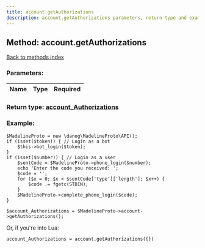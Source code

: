 ```yaml
---
title: account.getAuthorizations
description: account.getAuthorizations parameters, return type and example
---
```

## Method: account.getAuthorizations  
[Back to methods index](index.md)


### Parameters:

| Name     |    Type       | Required |
|----------|:-------------:|---------:|


### Return type: [account\_Authorizations](../types/account_Authorizations.md)

### Example:


```
$MadelineProto = new \danog\MadelineProto\API();
if (isset($token)) { // Login as a bot
    $this->bot_login($token);
}
if (isset($number)) { // Login as a user
    $sentCode = $MadelineProto->phone_login($number);
    echo 'Enter the code you received: ';
    $code = '';
    for ($x = 0; $x < $sentCode['type']['length']; $x++) {
        $code .= fgetc(STDIN);
    }
    $MadelineProto->complete_phone_login($code);
}

$account_Authorizations = $MadelineProto->account->getAuthorizations();
```

Or, if you're into Lua:

```
account_Authorizations = account.getAuthorizations({})
```

